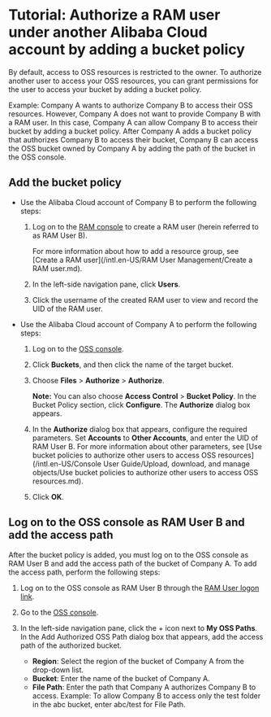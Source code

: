 # Tutorial: Authorize a RAM user under another Alibaba Cloud account by adding a bucket policy

By default, access to OSS resources is restricted to the owner. To authorize another user to access your OSS resources, you can grant permissions for the user to access your bucket by adding a bucket policy.

Example: Company A wants to authorize Company B to access their OSS resources. However, Company A does not want to provide Company B with a RAM user. In this case, Company A can allow Company B to access their bucket by adding a bucket policy. After Company A adds a bucket policy that authorizes Company B to access their bucket, Company B can access the OSS bucket owned by Company A by adding the path of the bucket in the OSS console.

## Add the bucket policy

-   Use the Alibaba Cloud account of Company B to perform the following steps:
    1.  Log on to the [RAM console](https://ram.console.aliyun.com) to create a RAM user \(herein referred to as RAM User B\).

        For more information about how to add a resource group, see [Create a RAM user](/intl.en-US/RAM User Management/Create a RAM user.md).

    2.  In the left-side navigation pane, click **Users**.
    3.  Click the username of the created RAM user to view and record the UID of the RAM user.
-   Use the Alibaba Cloud account of Company A to perform the following steps:
    1.  Log on to the [OSS console](https://oss.console.aliyun.com).
    2.  Click **Buckets**, and then click the name of the target bucket.
    3.  Choose **Files** \> **Authorize** \> **Authorize**.

        **Note:** You can also choose **Access Control** \> **Bucket Policy**. In the Bucket Policy section, click **Configure**. The **Authorize** dialog box appears.

    4.  In the **Authorize** dialog box that appears, configure the required parameters. Set **Accounts** to **Other Accounts**, and enter the UID of RAM User B. For more information about other parameters, see [Use bucket policies to authorize other users to access OSS resources](/intl.en-US/Console User Guide/Upload, download, and manage objects/Use bucket policies to authorize other users to access OSS resources.md).
    5.  Click **OK**.

## Log on to the OSS console as RAM User B and add the access path

After the bucket policy is added, you must log on to the OSS console as RAM User B and add the access path of the bucket of Company A. To add the access path, perform the following steps:

1.  Log on to the OSS console as RAM User B through the [RAM User logon link](http://signin.aliyun.com).

2.  Go to the [OSS console](https://oss.console.aliyun.com).

3.  In the left-side navigation pane, click the + icon next to **My OSS Paths**. In the Add Authorized OSS Path dialog box that appears, add the access path of the authorized bucket.

    -   **Region**: Select the region of the bucket of Company A from the drop-down list.
    -   **Bucket**: Enter the name of the bucket of Company A.
    -   **File Path**: Enter the path that Company A authorizes Company B to access. Example: To allow Company B to access only the test folder in the abc bucket, enter abc/test for File Path.

